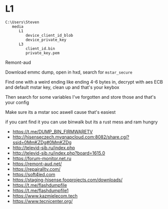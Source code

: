# L1

~~~
C:\Users\Steven
   media
      L1
         device_client_id_blob
         device_private_key
      L3
         client_id.bin
         private_key.pem
~~~

Remont-aud

Download emmc dump, open in hxd, search for `mstar_secure`

Find one with a weird ending like ending 4-6 bytes in, decrypt with aes ECB and
default mstar key, clean up and that's your keybox

Then search for some variables I've forgotten and store those and that's your
config

Make sure its a mstar soc aswell cause that's easiest

if you cant find it you can use binwalk but its a rust mess and ram hungry

- <https://t.me/DUMP_BIN_FIRMWARETV>
- http://hisenseczech.myqnapcloud.com:8082/share.cgi?ssid=0MmKZDg#0MmKZDg
- http://televid-sib.ru/index.php
- http://televid-sib.ru/index.php?board=1615.0
- https://forum-monitor.net.ru
- https://remont-aud.net/
- https://repairalltv.com/
- https://soft4led.com
- https://staging-hisense.fooprojects.com/downloads/
- https://t.me/flashdumpfile
- https://t.me/flashdumpfile1
- https://www.kazmielecom.tech
- https://www.tecnicenter.org/
